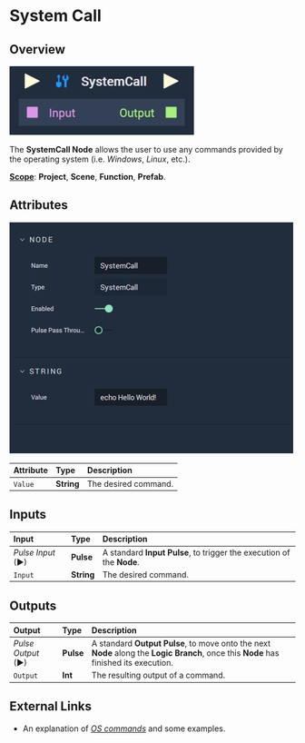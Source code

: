 # System Call

## Overview

![The SystemCall Node.](../../.gitbook/assets/systemcallupdatedimage.png)

The **SystemCall Node** allows the user to use any commands provided by the operating system \(i.e. _Windows_, _Linux_, etc.\).

[**Scope**](../overview.md#scopes): **Project**, **Scene**, **Function**, **Prefab**.

## Attributes

![The SystemCall Node Attributes.](../../.gitbook/assets/node-systemcall2-attr.png)

| Attribute | Type | Description |
| :--- | :--- | :--- |
| `Value` | **String** | The desired command. |

## Inputs

| Input | Type | Description |
| :--- | :--- | :--- |
| _Pulse Input_ \(►\) | **Pulse** | A standard **Input Pulse**, to trigger the execution of the **Node**. |
| `Input` | **String** | The desired command. |

## Outputs

| Output | Type | Description |
| :--- | :--- | :--- |
| _Pulse Output_ \(►\) | **Pulse** | A standard **Output Pulse**, to move onto the next **Node** along the **Logic Branch**, once this **Node** has finished its execution. |
| `Output` | **Int** | The resulting output of a command. |

## External Links

* An explanation of [_OS commands_](https://www.tutorialspoint.com/what-are-system-calls-in-operating-system) and some examples.

